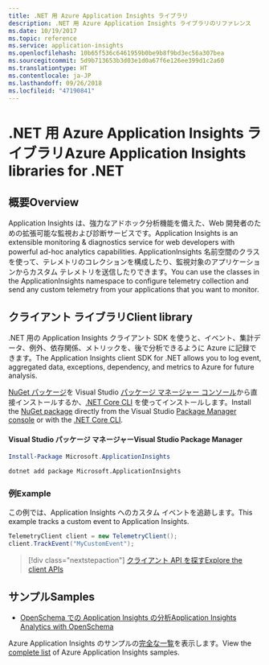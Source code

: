 ```yaml
---
title: .NET 用 Azure Application Insights ライブラリ
description: .NET 用 Azure Application Insights ライブラリのリファレンス
ms.date: 10/19/2017
ms.topic: reference
ms.service: application-insights
ms.openlocfilehash: 10b65f536c6461959b0be9b8f9bd3ec56a307bea
ms.sourcegitcommit: 5d9b713653b3d03e1d0a67f6e126ee399d1c2a60
ms.translationtype: HT
ms.contentlocale: ja-JP
ms.lasthandoff: 09/26/2018
ms.locfileid: "47190841"
---
```

# <a name="azure-application-insights-libraries-for-net"></a><span data-ttu-id="0fb40-103">.NET 用 Azure Application Insights ライブラリ</span><span class="sxs-lookup"><span data-stu-id="0fb40-103">Azure Application Insights libraries for .NET</span></span>

## <a name="overview"></a><span data-ttu-id="0fb40-104">概要</span><span class="sxs-lookup"><span data-stu-id="0fb40-104">Overview</span></span>

<span data-ttu-id="0fb40-105">Application Insights は、強力なアドホック分析機能を備えた、Web 開発者のための拡張可能な監視および診断サービスです。</span><span class="sxs-lookup"><span data-stu-id="0fb40-105">Application Insights is an extensible monitoring & diagnostics service for web developers with powerful ad-hoc analytics capabilities.</span></span> <span data-ttu-id="0fb40-106">ApplicationInsights 名前空間のクラスを使って、テレメトリのコレクションを構成したり、監視対象のアプリケーションからカスタム テレメトリを送信したりできます。</span><span class="sxs-lookup"><span data-stu-id="0fb40-106">You can use the classes in the ApplicationInsights namespace to configure telemetry collection and send any custom telemetry from your applications that you want to monitor.</span></span>

## <a name="client-library"></a><span data-ttu-id="0fb40-107">クライアント ライブラリ</span><span class="sxs-lookup"><span data-stu-id="0fb40-107">Client library</span></span>

<span data-ttu-id="0fb40-108">.NET 用の Application Insights クライアント SDK を使うと、イベント、集計データ、例外、依存関係、メトリックを、後で分析できるように Azure に記録できます。</span><span class="sxs-lookup"><span data-stu-id="0fb40-108">The Application Insights client SDK for .NET allows you to log event, aggregated data, exceptions, dependency, and metrics to Azure for future analysis.</span></span>

<span data-ttu-id="0fb40-109">[NuGet パッケージ](https://www.nuget.org/packages/Microsoft.ApplicationInsights )を Visual Studio [パッケージ マネージャー コンソール][PackageManager]から直接インストールするか、[.NET Core CLI][DotNetCLI] を使ってインストールします。</span><span class="sxs-lookup"><span data-stu-id="0fb40-109">Install the [NuGet package](https://www.nuget.org/packages/Microsoft.ApplicationInsights ) directly from the Visual Studio [Package Manager console][PackageManager] or with the [.NET Core CLI][DotNetCLI].</span></span>

#### <a name="visual-studio-package-manager"></a><span data-ttu-id="0fb40-110">Visual Studio パッケージ マネージャー</span><span class="sxs-lookup"><span data-stu-id="0fb40-110">Visual Studio Package Manager</span></span>

```powershell
Install-Package Microsoft.ApplicationInsights 
```

```bash
dotnet add package Microsoft.ApplicationInsights 
```

### <a name="example"></a><span data-ttu-id="0fb40-111">例</span><span class="sxs-lookup"><span data-stu-id="0fb40-111">Example</span></span>

<span data-ttu-id="0fb40-112">この例では、Application Insights へのカスタム イベントを追跡します。</span><span class="sxs-lookup"><span data-stu-id="0fb40-112">This example tracks a custom event to Application Insights.</span></span>

```csharp
TelemetryClient client = new TelemetryClient();
client.TrackEvent("MyCustomEvent");
```

> [!div class="nextstepaction"]
> [<span data-ttu-id="0fb40-113">クライアント API を探す</span><span class="sxs-lookup"><span data-stu-id="0fb40-113">Explore the client APIs</span></span>](/dotnet/api/overview/azure/insights/client)



## <a name="samples"></a><span data-ttu-id="0fb40-114">サンプル</span><span class="sxs-lookup"><span data-stu-id="0fb40-114">Samples</span></span>

- [<span data-ttu-id="0fb40-115">OpenSchema での Application Insights の分析</span><span class="sxs-lookup"><span data-stu-id="0fb40-115">Application Insights Analytics with OpenSchema</span></span>](https://azure.microsoft.com/resources/samples/guidance-appinsights-openschema/)

<span data-ttu-id="0fb40-116">Azure Application Insights のサンプルの[完全な一覧](https://azure.microsoft.com/resources/samples/?service=application-insights&platform=dotnet)を表示します。</span><span class="sxs-lookup"><span data-stu-id="0fb40-116">View the [complete list](https://azure.microsoft.com/resources/samples/?service=application-insights&platform=dotnet) of Azure Application Insights samples.</span></span>

[PackageManager]: https://docs.microsoft.com/nuget/tools/package-manager-console
[DotNetCLI]: https://docs.microsoft.com/dotnet/core/tools/dotnet-add-package
